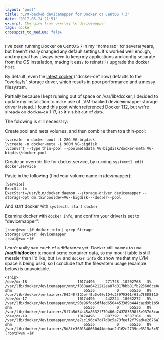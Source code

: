 ```yaml
---
layout: "post"
title: "LVM-backed devicemapper for Docker on CentOS 7.3"
date: "2017-05-24 21:51"
excerpt: Changing from overlay to devicemapper
tags: docker
crosspost_to_medium: false
---
```

I've been running Docker on CentOS 7 in my "home lab" for several years, but haven't really changed any default settings. It's worked well enough, and my goal has always been to keep my applications and config separate from the OS installation, making it easy to reinstall / upgrade the docker host.

By default, even the [latest docker](https://docs.docker.com/engine/installation/linux/centos/) ("docker-ce" now) defaults to the "overlayfs" storage driver, which results in poor performance and a messy filesystem.

Partially because I kept running out of space on /var/lib/docker, I decided to update my installation to make use of LVM-backed devicemmapper storage driver instead. I found [this post](https://sumpfgottheit.net/2016/02/27/docker-storage-with-lvm-and-centos-7-2/) which referenced Docker 1.12, but we're already on docker-ce 1.17, so it's a bit out of date.

The following is still necessary:

Create pool and meta volumes, and then combine them to a thin-pool:
````
lvcreate -n docker-pool -L 28G VG-bigdisk
lvcreate -n docker-meta -L 900M VG-bigdisk
lvconvert --type thin-pool --poolmetadata VG-bigdisk/docker-meta VG-bigdisk/docker-pool
````

Create an override file for docker.service, by running
````systemctl edit docker.service````

Paste in the following (find your volume name in /dev/mapper):
````
[Service]
ExecStart=
ExecStart=/usr/bin/docker daemon --storage-driver devicemapper --storage-opt dm.thinpooldev=VG--bigdisk---docker--pool
````

And start docker with ````systemctl start docker````

Examine docker with ````docker info````, and confirm your driver is set to "devicemapper":
````
[root@kvm ~]# docker info | grep Storage
Storage Driver: devicemapper
[root@kvm ~]#
````

I can't really see much of a difference yet. Docker still seems to use **/var/lib/docker** to mount some container data, so my mount table is still messier than I'd like, but ````lvs```` and ````docker info```` do show me that my LVM space is being used, so I conclude that the filesystem usage (example below) is unavoidable.

````
<snip>
/dev/dm-18                       10474496     271728  10202768   3% /var/lib/docker/devicemapper/mnt/f868aa6421282ea87d017bbb81fb223606ce0a2528d8f22b1d158a2322ab4e9a
shm                                 65536          0     65536   0% /var/lib/docker/containers/56245f329eff5a3c00e194c2f970301f61a7585531346c7797b4da9e6cb28d5d/shm
/dev/dm-17                       10474496     442224  10032272   5% /var/lib/docker/devicemapper/mnt/93a96fda5dfded65044533d9b444caed9b1b56a7247fe8eb5bb24b34601aef49
shm                                 65536          0     65536   0% /var/lib/docker/containers/5f7a5d54c45a8632f779466a743783698f5e937d3caed9763f2baf657e5bca18/shm
/dev/dm-19                       10474496     887392   9587104   9% /var/lib/docker/devicemapper/mnt/e7ec196c47c87d8c5a73feef2f79ad4e2676a7f60b44ad270d542fac0112ab82
shm                                 65536          0     65536   0% /var/lib/docker/containers/5d8fe3602340660d40debae2d162c2739ee3815a5c57ec09797a00951662df73/shm
[root@kvm ~]#
````
